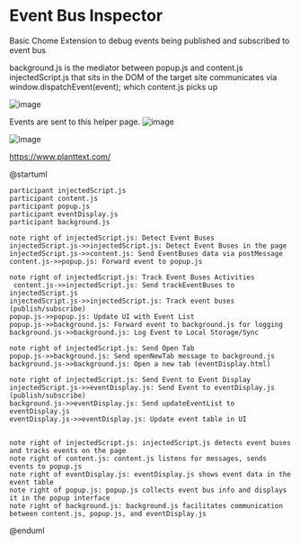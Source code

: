 # Event Bus Inspector
Basic Chome Extension to debug events being published and subscribed to event bus

background.js is the mediator between popup.js and content.js
injectedScript.js that sits in the DOM of the target site communicates via window.dispatchEvent(event); which content.js picks up

![image](https://github.com/user-attachments/assets/ff40ac70-348f-48e8-909e-371888827d9f)


Events are sent to this helper page. 
![image](https://github.com/user-attachments/assets/b971adf9-be53-4991-97cb-d751baad96b0)

![image](https://github.com/user-attachments/assets/dd5402ae-5dbc-421e-b601-1391a36b3f9d)


https://www.planttext.com/

@startuml

    participant injectedScript.js
    participant content.js
    participant popup.js
    participant eventDisplay.js
    participant background.js

    note right of injectedScript.js: Detect Event Buses
    injectedScript.js->>injectedScript.js: Detect Event Buses in the page
    injectedScript.js->>content.js: Send EventBuses data via postMessage
    content.js->>popup.js: Forward event to popup.js

    note right of injectedScript.js: Track Event Buses Activities
     content.js->>injectedScript.js: Send trackEventBuses to injectedScript.js
    injectedScript.js->>injectedScript.js: Track event buses (publish/subscribe)
    popup.js->>popup.js: Update UI with Event List
    popup.js->>background.js: Forward event to background.js for logging
    background.js->>background.js: Log Event to Local Storage/Sync

    note right of injectedScript.js: Send Open Tab
    popup.js->>background.js: Send openNewTab message to background.js
    background.js->>background.js: Open a new tab (eventDisplay.html)

    note right of injectedScript.js: Send Event to Event Display
    injectedScript.js->>eventDisplay.js: Send Event to eventDisplay.js (publish/subscribe)
    background.js->>eventDisplay.js: Send updateEventList to eventDisplay.js
    eventDisplay.js->>eventDisplay.js: Update event table in UI
  

    note right of injectedScript.js: injectedScript.js detects event buses and tracks events on the page
    note right of content.js: content.js listens for messages, sends events to popup.js
    note right of eventDisplay.js: eventDisplay.js shows event data in the event table
    note right of popup.js: popup.js collects event bus info and displays it in the popup interface
    note right of background.js: background.js facilitates communication between content.js, popup.js, and eventDisplay.js
@enduml




